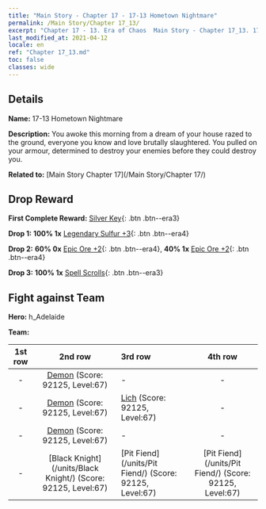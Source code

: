 ```yaml
---
title: "Main Story - Chapter 17 - 17-13 Hometown Nightmare"
permalink: /Main Story/Chapter 17_13/
excerpt: "Chapter 17 - 13. Era of Chaos  Main Story - Chapter 17_13. 17-13 Hometown Nightmare"
last_modified_at: 2021-04-12
locale: en
ref: "Chapter 17_13.md"
toc: false
classes: wide
---
```


## Details

 **Name:** 17-13 Hometown Nightmare

 **Description:** You awoke this morning from a dream of your house razed to the ground, everyone you know and love brutally slaughtered. You pulled on your armour, determined to destroy your enemies before they could destroy you.

 **Related to:** [Main Story Chapter 17](/Main Story/Chapter 17/)

## Drop Reward

 **First Complete Reward:** [Silver Key](/Items/con_693/){: .btn .btn--era3}

 **Drop 1:** **100% 1x** [Legendary Sulfur +3](/Items/mat_57/){: .btn .btn--era4}

 **Drop 2:** **60% 0x** [Epic Ore +2](/Items/mat_47/){: .btn .btn--era4}, **40% 1x** [Epic Ore +2](/Items/mat_47/){: .btn .btn--era4}

 **Drop 3:** **100% 1x** [Spell Scrolls](/Items/con_694/){: .btn .btn--era3}


## Fight against Team
 **Hero:** h_Adelaide

 **Team:**


  | 1st row | 2nd row | 3rd row | 4th row |
  |:----:|:----:|:----|:----:|
  | - | [Demon](/units/Demon/) (Score: 92125, Level:67)  | - | - |
  | - | [Demon](/units/Demon/) (Score: 92125, Level:67)  | [Lich](/units/Lich/) (Score: 92125, Level:67)  | - |
  | - | [Demon](/units/Demon/) (Score: 92125, Level:67)  | - | - |
  | - | [Black Knight](/units/Black Knight/) (Score: 92125, Level:67)  | [Pit Fiend](/units/Pit Fiend/) (Score: 92125, Level:67)  | [Pit Fiend](/units/Pit Fiend/) (Score: 92125, Level:67)  |


